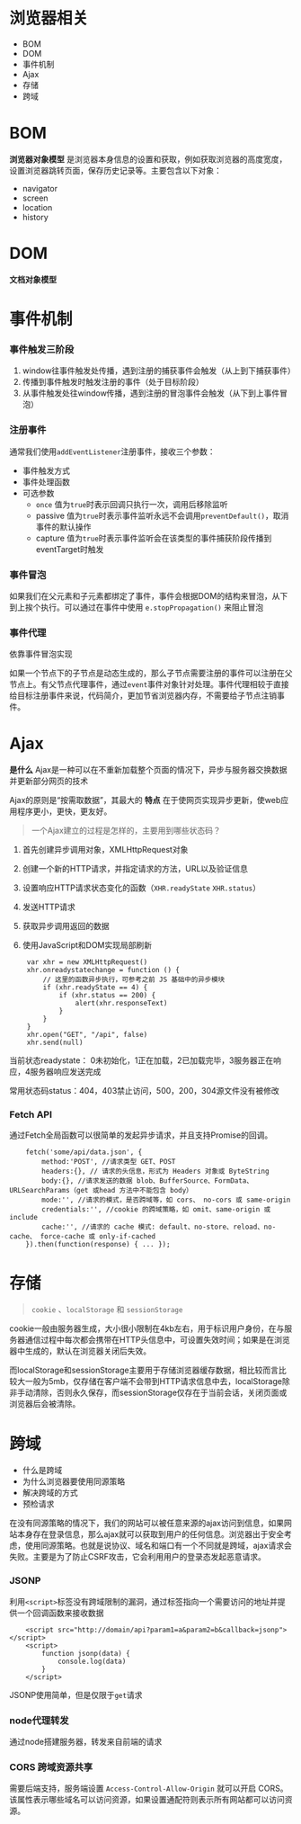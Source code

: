 # 浏览器相关
- BOM
- DOM
- 事件机制
- Ajax
- 存储
- 跨域
# BOM
**浏览器对象模型** 是浏览器本身信息的设置和获取，例如获取浏览器的高度宽度，设置浏览器跳转页面，保存历史记录等。主要包含以下对象：
- navigator
- screen
- location
- history
# DOM
**文档对象模型** 

# 事件机制
### 事件触发三阶段
1. window往事件触发处传播，遇到注册的捕获事件会触发（从上到下捕获事件）
2. 传播到事件触发时触发注册的事件（处于目标阶段）
3. 从事件触发处往window传播，遇到注册的冒泡事件会触发（从下到上事件冒泡）
### 注册事件
通常我们使用`addEventListener`注册事件，接收三个参数：
- 事件触发方式
- 事件处理函数
- 可选参数
    - `once` 值为`true`时表示回调只执行一次，调用后移除监听
    - passive 值为`true`时表示事件监听永远不会调用`preventDefault()`，取消事件的默认操作
    - capture 值为`true`时表示事件监听会在该类型的事件捕获阶段传播到eventTarget时触发
### 事件冒泡
如果我们在父元素和子元素都绑定了事件，事件会根据DOM的结构来冒泡，从下到上挨个执行。可以通过在事件中使用 `e.stopPropagation()` 来阻止冒泡
### 事件代理
依靠事件冒泡实现

如果一个节点下的子节点是动态生成的，那么子节点需要注册的事件可以注册在父节点上。有父节点代理事件，通过`event`事件对象针对处理。事件代理相较于直接给目标注册事件来说，代码简介，更加节省浏览器内存，不需要给子节点注销事件。
# Ajax
**是什么** Ajax是一种可以在不重新加载整个页面的情况下，异步与服务器交换数据并更新部分网页的技术

Ajax的原则是“按需取数据”，其最大的 **特点** 在于使网页实现异步更新，使web应用程序更小，更快，更友好。

> 一个Ajax建立的过程是怎样的，主要用到哪些状态码？
1. 首先创建异步调用对象，XMLHttpRequest对象
2. 创建一个新的HTTP请求，并指定请求的方法，URL以及验证信息
3. 设置响应HTTP请求状态变化的函数（`XHR.readyState`  `XHR.status`）
4. 发送HTTP请求
5. 获取异步调用返回的数据
6. 使用JavaScript和DOM实现局部刷新

        var xhr = new XMLHttpRequest()
        xhr.onreadystatechange = function () {
            // 这里的函数异步执行，可参考之前 JS 基础中的异步模块
            if (xhr.readyState == 4) {
                if (xhr.status == 200) {
                    alert(xhr.responseText)
                }
            }
        }
        xhr.open("GET", "/api", false)
        xhr.send(null)

当前状态readystate： 0未初始化，1正在加载，2已加载完毕，3服务器正在响应，4服务器响应发送完成

常用状态码status：404，403禁止访问，500，200，304源文件没有被修改
### Fetch API
通过Fetch全局函数可以很简单的发起异步请求，并且支持Promise的回调。

        fetch('some/api/data.json', {
            method:'POST', //请求类型 GET、POST
            headers:{}, // 请求的头信息，形式为 Headers 对象或 ByteString
            body:{}, //请求发送的数据 blob、BufferSource、FormData、URLSearchParams（get 或head 方法中不能包含 body）
            mode:'', //请求的模式，是否跨域等，如 cors、 no-cors 或 same-origin
            credentials:'', //cookie 的跨域策略，如 omit、same-origin 或 include
            cache:'', //请求的 cache 模式: default、no-store、reload、no-cache、 force-cache 或 only-if-cached
        }).then(function(response) { ... });

# 存储
> `cookie` 、`localStorage` 和 `sessionStorage`

cookie一般由服务器生成，大小很小限制在4kb左右，用于标识用户身份，在与服务器通信过程中每次都会携带在HTTP头信息中，可设置失效时间；如果是在浏览器中生成的，默认在浏览器关闭后失效。

而localStorage和sessionStorage主要用于存储浏览器缓存数据，相比较而言比较大一般为5mb，仅存储在客户端不会带到HTTP请求信息中去，localStorage除非手动清除，否则永久保存，而sessionStorage仅存在于当前会话，关闭页面或浏览器后会被清除。
# 跨域
- 什么是跨域
- 为什么浏览器要使用同源策略
- 解决跨域的方式
- 预检请求

在没有同源策略的情况下，我们的网站可以被任意来源的ajax访问到信息，如果网站本身存在登录信息，那么ajax就可以获取到用户的任何信息。浏览器出于安全考虑，使用同源策略。也就是说协议、域名和端口有一个不同就是跨域，ajax请求会失败。主要是为了防止CSRF攻击，它会利用用户的登录态发起恶意请求。

### JSONP
利用`<script>`标签没有跨域限制的漏洞，通过标签指向一个需要访问的地址并提供一个回调函数来接收数据

        <script src="http://domain/api?param1=a&param2=b&callback=jsonp"></script>
        <script>
            function jsonp(data) {
                console.log(data)
            }
        </script>  

JSONP使用简单，但是仅限于`get`请求
### node代理转发
通过node搭建服务器，转发来自前端的请求
### CORS 跨域资源共享
需要后端支持，服务端设置 `Access-Control-Allow-Origin` 就可以开启 CORS。 该属性表示哪些域名可以访问资源，如果设置通配符则表示所有网站都可以访问资源。